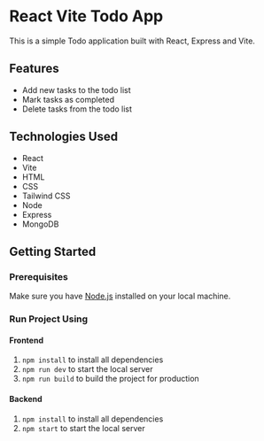 # React Vite Todo App

This is a simple Todo application built with React, Express and Vite.

## Features

- Add new tasks to the todo list
- Mark tasks as completed
- Delete tasks from the todo list

## Technologies Used

- React
- Vite
- HTML
- CSS
- Tailwind CSS
- Node
- Express
- MongoDB

## Getting Started

### Prerequisites

Make sure you have [Node.js](https://nodejs.org) installed on your local machine.

### Run Project Using

#### Frontend

1. `npm install` to install all dependencies
2. `npm run dev` to start the local server
3. `npm run build` to build the project for production

#### Backend

1. `npm install` to install all dependencies
2. `npm start` to start the local server
